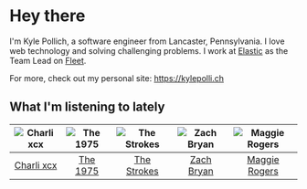 # Hey there


I'm Kyle Pollich, a software engineer from Lancaster, Pennsylvania. I love web technology and solving challenging problems.
I work at [Elastic](https://www.elastic.co/) as the Team Lead on [Fleet](https://www.elastic.co/guide/en/fleet/current/fleet-overview.html).

For more, check out my personal site: https://kylepolli.ch

## What I'm listening to lately

<!-- begin artists -->
  |![Charli xcx](https://i.scdn.co/image/ab6761610000f178936885667ef44c306483c838)|![The 1975](https://i.scdn.co/image/ab6761610000f17889348336354096fd4e36ca73)|![The Strokes](https://i.scdn.co/image/ab6761610000f178c3b137793230f4043feb0089)|![Zach Bryan](https://i.scdn.co/image/ab6761610000f1784fd54df35bfcfa0fc9fc2da7)|![Maggie Rogers](https://i.scdn.co/image/ab6761610000f178621d7cddc0d2fa4d94ed1c1e)|
  |:---:|:---:|:---:|:---:|:---:|
  |[Charli xcx](https://open.spotify.com/artist/25uiPmTg16RbhZWAqwLBy5)|[The 1975](https://open.spotify.com/artist/3mIj9lX2MWuHmhNCA7LSCW)|[The Strokes](https://open.spotify.com/artist/0epOFNiUfyON9EYx7Tpr6V)|[Zach Bryan](https://open.spotify.com/artist/40ZNYROS4zLfyyBSs2PGe2)|[Maggie Rogers](https://open.spotify.com/artist/4NZvixzsSefsNiIqXn0NDe)|
<!-- end artists -->
